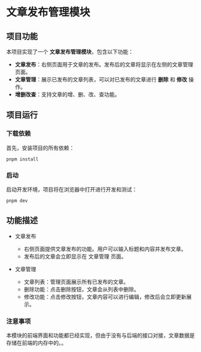 # 文章发布管理模块

## 项目功能

  本项目实现了一个 **文章发布管理模块**，包含以下功能：

- **文章发布**：右侧页面用于文章的发布。发布后的文章将显示在左侧的文章管理页面。
- **文章管理**：展示已发布的文章列表，可以对已发布的文章进行 **删除** 和 **修改** 操作。
- **增删改查**：支持文章的增、删、改、查功能。

## 项目运行

### 下载依赖

  首先，安装项目的所有依赖：

```
pnpm install
```

### 启动

  启动开发环境，项目将在浏览器中打开进行开发和测试：

```
pnpm dev
```

## 功能描述

- 文章发布
  - 右侧页面提供文章发布的功能。用户可以输入标题和内容并发布文章。
  - 发布后的文章会立即显示在 文章管理 页面。

- 文章管理
  - 文章列表：管理页面展示所有已发布的文章。
  - 删除功能：点击删除按钮，文章会从列表中删除。
  - 修改功能：点击修改按钮，文章内容可以进行编辑，修改后会立即更新展示。

### 注意事项

  本模块的前端界面和功能都已经实现，但由于没有与后端的接口对接，文章数据是存储在前端的内存中的。。
